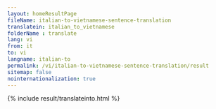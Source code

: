 ```yaml
---
layout: homeResultPage
fileName: italian-to-vietnamese-sentence-translation
translatein: italian_to_vietnamese
folderName : translate
lang: vi
from: it
to: vi
langname: italian-to
permalink: /vi/italian-to-vietnamese-sentence-translation/result
sitemap: false
nointernationalization: true
---
```

{% include result/translateinto.html %}

<script src="/js/result/translation.js" data-foldername="{{page.folderName}}" data-lang="{{page.lang}}"></script>
